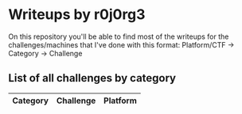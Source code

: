 # Writeups by r0j0rg3
On this repository you'll be able to find most of the writeups for the challenges/machines that I've done with this format:
Platform/CTF &rarr;  Category &rarr; Challenge

## List of all challenges by category
Category | Challenge | Platform
--- | --- | ---



